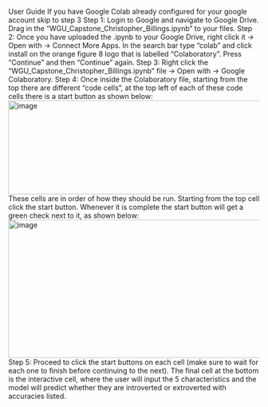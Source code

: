 User Guide
If you have Google Colab already configured for your google account skip to step 3
Step 1: Login to Google and navigate to Google Drive. Drag in the “WGU_Capstone_Christopher_Billings.ipynb” to your files.
Step 2: Once you have uploaded the .ipynb to your Google Drive, right click it -> Open with 
-> Connect More Apps. In the search bar type “colab” and click install on the orange figure 8 logo that is labelled “Colaboratory”. Press “Continue” and then “Continue” again.
Step 3: Right click the “WGU_Capstone_Christopher_Billings.ipynb” file -> Open with -> Google Colaboratory.
Step 4: Once inside the Colaboratory file, starting from the top there are different “code cells”, at the top left of each of these code cells there is a start button as shown below:
<img width="975" height="188" alt="image" src="https://github.com/user-attachments/assets/ebe97dd3-fb37-499a-8094-bd9af9324724" />
These cells are in order of how they should be run. Starting from the top cell click the start button. Whenever it is complete the start button will get a green check next to it, as shown below:
<img width="975" height="277" alt="image" src="https://github.com/user-attachments/assets/d55fae05-14d0-491f-9427-d1079d67bff4" />
Step 5: Proceed to click the start buttons on each cell (make sure to wait for each one to finish before continuing to the next). The final cell at the bottom is the interactive cell, where the user will input the 5 characteristics and the model will predict whether they are introverted or extroverted with accuracies listed.

